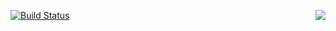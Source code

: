 [![Build Status](https://travis-ci.org/Heather/tight.png?branch=master)](https://travis-ci.org/Heather/tight)
<img align="right" src="https://41.media.tumblr.com/48aeab7f17ee5bdf1fd59bc1dbab9fab/tumblr_nn2kpc85it1u6osmfo1_500.png">
